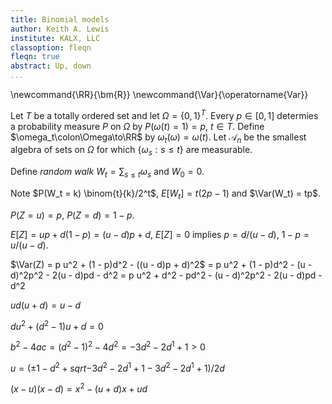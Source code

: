 ```yaml
---
title: Binomial models
author: Keith A. Lewis
institute: KALX, LLC
classoption: fleqn
fleqn: true
abstract: Up, down
...
```


\newcommand{\RR}{\bm{R}}
\newcommand{\Var}{\operatorname{Var}}

Let $T$ be a totally ordered set and let $\Omega = \{0,1\}^T$.
Every $p\in [0,1]$ determies a probability measure $P$ on $\Omega$
by $P(\omega(t) = 1) = p$, $t\in T$.
Define $\omega_t\colon\Omega\to\RR$ by $\omega_t(\omega) = \omega(t)$.
Let $\mathcal{A}_n$ be the smallest algebra of sets on $\Omega$
for which $\{\omega_s : s\le t\}$ are measurable.

Define _random walk_ $W_t = \sum_{s\le t}\omega_s$ and $W_0 = 0$.

Note $P(W_t = k) \binom{t}{k}/2^t$, $E[W_t] = t(2p - 1)$ and $\Var(W_t) = tp$.

$P(Z = u) = p$, $P(Z = d) = 1 - p$. 

$E[Z] = up + d(1-p) = (u-d)p + d$, $E[Z] = 0$ implies $p = d/(u - d)$, $1 - p = u/(u - d)$.

$\Var(Z) = p u^2 + (1 - p)d^2 - ((u - d)p + d)^2$
= p u^2 + (1 - p)d^2 - (u - d)^2p^2 - 2(u - d)pd - d^2
= p u^2 + d^2 - pd^2 - (u - d)^2p^2 - 2(u - d)pd - d^2

$ud(u + d) = u - d$

$du^2 + (d^2 - 1)u + d = 0$

$b^2 - 4ac = (d^2 - 1)^2 - 4d^2 = -3d^2 - 2d^1 + 1 > 0$

$u = (\pm 1 - d^2 + sqrt{-3d^2 - 2d^1 + 1-3d^2 - 2d^1 + 1})/2d$

$(x - u)(x - d) = x^2 - (u + d)x + ud$
